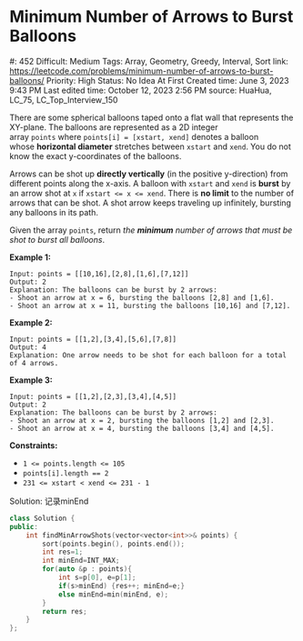 # Minimum Number of Arrows to Burst Balloons

#: 452
Difficult: Medium
Tags: Array, Geometry, Greedy, Interval, Sort
link: https://leetcode.com/problems/minimum-number-of-arrows-to-burst-balloons/
Priority: High
Status: No Idea At First
Created time: June 3, 2023 9:43 PM
Last edited time: October 12, 2023 2:56 PM
source: HuaHua, LC_75, LC_Top_Interview_150

There are some spherical balloons taped onto a flat wall that represents the XY-plane. The balloons are represented as a 2D integer array `points` where `points[i] = [xstart, xend]` denotes a balloon whose **horizontal diameter** stretches between `xstart` and `xend`. You do not know the exact y-coordinates of the balloons.

Arrows can be shot up **directly vertically** (in the positive y-direction) from different points along the x-axis. A balloon with `xstart` and `xend` is **burst** by an arrow shot at `x` if `xstart <= x <= xend`. There is **no limit** to the number of arrows that can be shot. A shot arrow keeps traveling up infinitely, bursting any balloons in its path.

Given the array `points`, return *the **minimum** number of arrows that must be shot to burst all balloons*.

**Example 1:**

```
Input: points = [[10,16],[2,8],[1,6],[7,12]]
Output: 2
Explanation: The balloons can be burst by 2 arrows:
- Shoot an arrow at x = 6, bursting the balloons [2,8] and [1,6].
- Shoot an arrow at x = 11, bursting the balloons [10,16] and [7,12].

```

**Example 2:**

```
Input: points = [[1,2],[3,4],[5,6],[7,8]]
Output: 4
Explanation: One arrow needs to be shot for each balloon for a total of 4 arrows.

```

**Example 3:**

```
Input: points = [[1,2],[2,3],[3,4],[4,5]]
Output: 2
Explanation: The balloons can be burst by 2 arrows:
- Shoot an arrow at x = 2, bursting the balloons [1,2] and [2,3].
- Shoot an arrow at x = 4, bursting the balloons [3,4] and [4,5].

```

**Constraints:**

- `1 <= points.length <= 105`
- `points[i].length == 2`
- `231 <= xstart < xend <= 231 - 1`

Solution: 记录minEnd

```cpp
class Solution {
public:
    int findMinArrowShots(vector<vector<int>>& points) {
        sort(points.begin(), points.end());
        int res=1;
        int minEnd=INT_MAX;
        for(auto &p : points){
            int s=p[0], e=p[1];
            if(s>minEnd) {res++; minEnd=e;}
            else minEnd=min(minEnd, e);
        }
        return res;
    }
};
```